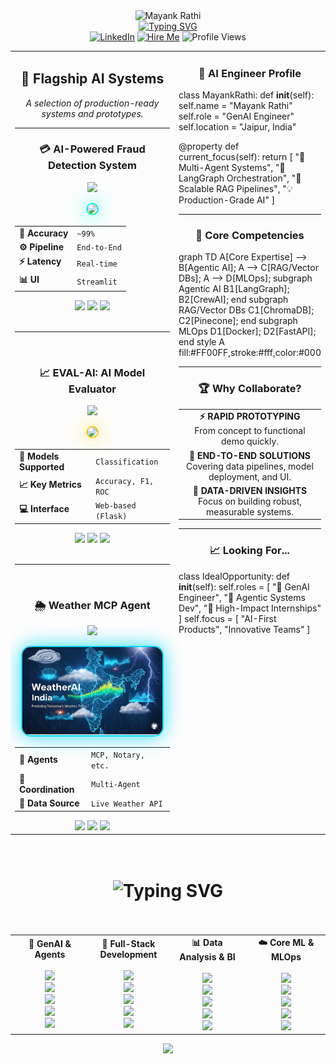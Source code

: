 <div align="center">
<img src="https://capsule-render.vercel.app/api?type=waving&color=gradient&customColorList=2,6,10,12,24&height=250&section=header&text=MAYANK%20RATHI&fontSize=70&fontColor=FFFFFF&animation=fadeIn&fontAlignY=40" alt="Mayank Rathi"/>
</div>

<div align="center">
<a href="https://git.io/typing-svg">
<img src="https://readme-typing-svg.demolab.com?font=Fira+Code&weight=600&size=24&duration=2500&pause=500&color=FF00FF&background=FFFFFF00&center=true&vCenter=true&width=1000&lines=Building+State-of-the-Art+Multi-Agent+Systems;Specializing+in+LangGraph+and+CrewAI+Orchestration;Architecting+Scalable+RAG+Pipelines+with+Vector+DBs;Transforming+Ideas+into+Production-Grade+AI+Solutions" alt="Typing SVG">
</a>
</div>

<div align="center">
<a href="https://www.linkedin.com/in/mayank-rathi-549b19223/" target="_blank"><img src="https://custom-icon-badges.demolab.com/badge/LINKEDIN-Connect-0077B5?style=flat-square&labelColor=0D1117&logo=linkedin&logoColor=0077B5" alt="LinkedIn"></a>
<a href="mailto:rathimayank.2005@gmail.com"><img src="https://custom-icon-badges.demolab.com/badge/HIRE_ME-Available-00FF00?style=flat-square&labelColor=0D1117&logo=rocket&logoColor=00FF00" alt="Hire Me"></a>
<img src="https://komarev.com/ghpvc/?username=rmayank-24&label=PROFILE+VIEWS&color=FF00FF&style=flat-square&labelColor=0D1117" alt="Profile Views">
</div>

<table>
<tr>
<td width="65%" valign="top">
<h2 align="center">🚀 Flagship AI Systems</h2>
<p align="center"><i>A selection of production-ready systems and prototypes.</i></p>
<hr>

<h3 align="center">💳 AI-Powered Fraud Detection System</h3>
<div align="center">
<a href="https://github.com/rmayank-24/AI-POWERED-FRAUD-DETECTION-SYSTEM"><img src="https://img.shields.io/badge/STATUS-PRODUCTION_READY-00FF00?style=flat&labelColor=0D1117"></a>
</div>
<p align="center">
<a href="https://github.com/rmayank-24/AI-POWERED-FRAUD-DETECTION-SYSTEM">
<img src="https://github.com/user-attachments/assets/222e4765-ca0a-4986-8e56-4b70c2f3a13d" width="90%" style="border-radius: 15px; border: 2px solid #00FFE5; box-shadow: 0 0 30px rgba(0,255,229,0.8);">
</a>
</p>
<table>
<tr><td><strong>🎯 Accuracy</strong></td><td><code>~99%</code></td></tr>
<tr><td><strong>⚙️ Pipeline</strong></td><td><code>End-to-End</code></td></tr>
<tr><td><strong>⚡ Latency</strong></td><td><code>Real-time</code></td></tr>
<tr><td><strong>📊 UI</strong></td><td><code>Streamlit</code></td></tr>
</table>
<div align="center">
<img src="https://img.shields.io/badge/Python-3776AB?style=flat-square&logo=python&logoColor=white">
<img src="https://img.shields.io/badge/Scikit--learn-F7931E?style=flat-square&logo=scikit-learn&logoColor=white">
<img src="https://img.shields.io/badge/Streamlit-FF4B4B?style=flat-square&logo=streamlit&logoColor=white">
</div>
<br><hr><br>

<h3 align="center">📈 EVAL-AI: AI Model Evaluator</h3>
<div align="center">
<a href="https://github.com/rmayank-24/EVAL-AI"><img src="https://img.shields.io/badge/STATUS-LIVE_DEMO-FFD700?style=flat&labelColor=0D1117"></a>
</div>
<p align="center">
<a href="https://github.com/rmayank-24/EVAL-AI">
<img src="https://github.com/user-attachments/assets/e9d11d3e-0cbb-42d6-9e9a-52142a797b7b" width="90%" style="border-radius: 15px; border: 2px solid #FFD700; box-shadow: 0 0 30px rgba(255,215,0,0.8);">
</a>
</p>
<table>
<tr><td><strong>🤖 Models Supported</strong></td><td><code>Classification</code></td></tr>
<tr><td><strong>📈 Key Metrics</strong></td><td><code>Accuracy, F1, ROC</code></td></tr>
<tr><td><strong>💻 Interface</strong></td><td><code>Web-based (Flask)</code></td></tr>
</table>
<div align="center">
<img src="https://img.shields.io/badge/TensorFlow-FF6F00?style=flat-square&logo=tensorflow&logoColor=white">
<img src="https://img.shields.io/badge/Flask-000000?style=flat-square&logo=flask&logoColor=white">
<img src="https://img.shields.io/badge/Python-3776AB?style=flat-square&logo=python&logoColor=white">
</div>
<br><hr><br>

<h3 align="center">🌦️ Weather MCP Agent</h3>
<div align="center">
<a href="https://github.com/rmayank-24/Weather_MCP_Agent"><img src="https://img.shields.io/badge/STATUS-PROTOTYPE-00D9FF?style=flat&labelColor=0D1117"></a>
</div>
<p align="center">
<a href="https://github.com/rmayank-24/Weather_MCP_Agent">
<img src="https://raw.githubusercontent.com/rmayank-24/Weather_MCP_Agent/main/images/banner.png" width="90%" style="border-radius: 15px; border: 2px solid #00D9FF; box-shadow: 0 0 30px rgba(0,217,255,0.8);">
</a>
</p>
<table>
<tr><td><strong>🧠 Agents</strong></td><td><code>MCP, Notary, etc.</code></td></tr>
<tr><td><strong>🤝 Coordination</strong></td><td><code>Multi-Agent</code></td></tr>
<tr><td><strong>📡 Data Source</strong></td><td><code>Live Weather API</code></td></tr>
</table>
<div align="center">
<img src="https://img.shields.io/badge/Agentic_AI-FF00FF?style=flat-square&logo=probot&logoColor=white">
<img src="https://img.shields.io/badge/Python-3776AB?style=flat-square&logo=python&logoColor=white">
<img src="https://img.shields.io/badge/API-2F855A?style=flat-square">
</div>
</td>
<td width="35%" valign="top">
<h3 align="center"><strong>🤖 AI Engineer Profile</strong></h3>

class MayankRathi:
  def __init__(self):
      self.name = "Mayank Rathi"
      self.role = "GenAI Engineer"
      self.location = "Jaipur, India"
  
  @property
  def current_focus(self):
      return [
          "🤖 Multi-Agent Systems",
          "🔗 LangGraph Orchestration",
          "🚀 Scalable RAG Pipelines",
          "💡 Production-Grade AI"
      ]

<hr>
<h3 align="center"><strong>🎯 Core Competencies</strong></h3>

graph TD
    A[Core Expertise] --> B[Agentic AI];
    A --> C[RAG/Vector DBs];
    A --> D[MLOps];
    subgraph Agentic AI
        B1[LangGraph];
        B2[CrewAI];
    end
    subgraph RAG/Vector DBs
        C1[ChromaDB];
        C2[Pinecone];
    end
    subgraph MLOps
        D1[Docker];
        D2[FastAPI];
    end
    style A fill:#FF00FF,stroke:#fff,color:#000

<hr>
<h3 align="center"><strong>🏆 Why Collaborate?</strong></h3>
<div align="center">
<table>
<tr><td align="center"><strong>⚡ RAPID PROTOTYPING</strong><br>From concept to functional demo quickly.</td></tr>
<tr><td align="center"><strong>🎯 END-TO-END SOLUTIONS</strong><br>Covering data pipelines, model deployment, and UI.</td></tr>
<tr><td align="center"><strong>🧠 DATA-DRIVEN INSIGHTS</strong><br>Focus on building robust, measurable systems.</td></tr>
</table>
</div>
<hr>
<h3 align="center"><strong>📈 Looking For...</strong></h3>

class IdealOpportunity:
  def __init__(self):
      self.roles = [
          "🚀 GenAI Engineer",
          "🤖 Agentic Systems Dev",
          "💎 High-Impact Internships"
      ]
      self.focus = [
          "AI-First Products",
          "Innovative Teams"
      ]

</td>
</tr>
</table>

<h1 align="center">
<img src="https://user-images.githubusercontent.com/74038190/213910845-af37a709-8995-40d6-be59-724526e3c3d7.gif" width="1000" height="3">
<br>
<img src="https://readme-typing-svg.demolab.com?font=Orbitron&weight=900&size=40&duration=1000&pause=1000&color=FF00FF&center=true&vCenter=true&width=1000&lines=TECHNOLOGY+ARSENAL" alt="Typing SVG">
<br>
<img src="https://user-images.githubusercontent.com/74038190/213910845-af37a709-8995-40d6-be59-724526e3c3d7.gif" width="1000" height="3">
</h1>

<div align="center">
<table>
<tr>
<td align="center" width="25%">
<strong>🤖 GenAI & Agents</strong><br><br>
<img src="https://img.shields.io/badge/LangGraph-Advanced-FF00FF?style=flat-square&logo=graphql&logoColor=white&labelColor=0D1117"><br>
<img src="https://img.shields.io/badge/LangChain-Expert-1C1E26?style=flat-square&logo=langchain&logoColor=white&labelColor=0D1117"><br>
<img src="https://img.shields.io/badge/CrewAI-Proficient-FFD700?style=flat-square&logo=probot&logoColor=white&labelColor=0D1117"><br>
<img src="https://img.shields.io/badge/OpenAI-Advanced-412991?style=flat-square&logo=openai&logoColor=white&labelColor=0D1117"><br>
<img src="https://img.shields.io/badge/Hugging_Face-Expert-FFD700?style=flat-square&logo=huggingface&logoColor=white&labelColor=0D1117">
</td>
<td align="center" width="25%">
<strong>💾 Full-Stack Development</strong><br><br>
<img src="https://img.shields.io/badge/React-Advanced-61DAFB?style=flat-square&logo=react&logoColor=black&labelColor=0D1117"><br>
<img src="https://img.shields.io/badge/TypeScript-Advanced-3178C6?style=flat-square&logo=typescript&logoColor=white&labelColor=0D1117"><br>
<img src="https://img.shields.io/badge/Node.js-Proficient-339933?style=flat-square&logo=nodedotjs&logoColor=white&labelColor=0D1117"><br>
<img src="https://img.shields.io/badge/Firebase-Advanced-FFCA28?style=flat-square&logo=firebase&logoColor=black&labelColor=0D1117"><br>
<img src="https://img.shields.io/badge/PostgreSQL-Advanced-4169E1?style=flat-square&logo=postgresql&logoColor=white&labelColor=0D1117">
</td>
<td align="center" width="25%">
<strong>📊 Data Analysis & BI</strong><br><br>
<img src="https://img.shields.io/badge/SQL-Expert-4479A1?style=flat-square&logo=mysql&logoColor=white&labelColor=0D1117"><br>
<img src="https://img.shields.io/badge/Tableau-Proficient-E97627?style=flat-square&logo=tableau&logoColor=white&labelColor=0D1117"><br>
<img src="https://img.shields.io/badge/Power_BI-Proficient-F2C811?style=flat-square&logo=powerbi&logoColor=black&labelColor=0D1117"><br>
<img src="https://img.shields.io/badge/Excel-Expert-217346?style=flat-square&logo=microsoftexcel&logoColor=white&labelColor=0D1117"><br>
<img src="https://img.shields.io/badge/Seaborn-Advanced-88d4df?style=flat-square&logo=seaborn&logoColor=white&labelColor=0D1117">
</td>
<td align="center" width="25%">
<strong>☁️ Core ML & MLOps</strong><br><br>
<img src="https://img.shields.io/badge/Python-Expert-3776AB?style=flat-square&logo=python&logoColor=white&labelColor=0D1117"><br>
<img src="https://img.shields.io/badge/PyTorch-Advanced-EE4C2C?style=flat-square&logo=pytorch&logoColor=white&labelColor=0D1117"><br>
<img src="https://img.shields.io/badge/TensorFlow-Expert-FF6F00?style=flat-square&logo=tensorflow&logoColor=white&labelColor=0D1117"><br>
<img src="https://img.shields.io/badge/Docker-Advanced-2496ED?style=flat-square&logo=docker&logoColor=white&labelColor=0D1117"><br>
<img src="https://img.shields.io/badge/AWS-Proficient-FF9900?style=flat-square&logo=amazonaws&logoColor=white&labelColor=0D1117">
</td>
</tr>
</table>
</div>

<div align="center">
<img src="https://capsule-render.vercel.app/api?type=waving&color=gradient&customColorList=2,6,12,20,30&height=150&section=footer&animation=twinkling&fontColor=00FFE5&fontSize=20&fontAlignY=80&desc=©%202025%20Mayank%20Rathi%20|%20Architecting%20the%20Age%20of%20Autonomous%20Intelligence&descAlign=50&descSize=18" />
</div>
